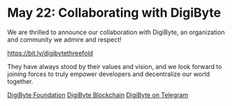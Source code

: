 # May 22: Collaborating with DigiByte

We are thrilled to announce our collaboration with DigiByte, an organization and community we admire and respect!

https://bit.ly/digibytethreefold

They have always stood by their values and vision, and we look forward to joining forces to truly empower developers and decentralize our world together.

[DigiByte Foundation](https://digibytefoundation.io/)
[DigiByte Blockchain](https://digibyte.io/)
[DigiByte on Telegram](https://t.me/DigiByteCoin)